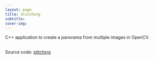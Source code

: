 ```yaml
---
layout: page
title: Stitching
subtitle: 
cover-img: 
---
```

<div style="text-align: justify ">
C++ application to create a panorama from multiple images in OpenCV.<br><br>

Source code: <a href="https://github.com/danielTobon43/stiching-opencv">stitching</a> 
</div>



